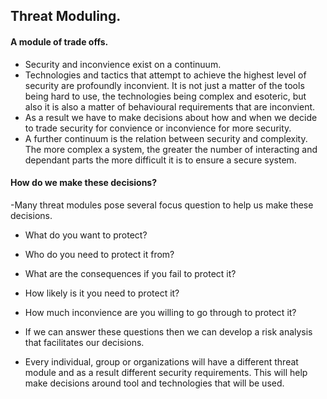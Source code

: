 ## Threat Moduling.

#### A module of trade offs.
- Security and inconvience exist on a continuum.
- Technologies and tactics that attempt to achieve the highest level of security are profoundly inconvient. It is not just a matter of the tools being hard to use, the technologies being complex and esoteric, but also it is also a matter of behavioural requirements that are inconvient.
- As a result we have to make decisions about how and when we decide to trade security for convience or inconvience for more security.
- A further continuum is the relation between security and complexity. The more complex a system, the greater the number of interacting and dependant parts the more difficult it is to ensure a secure system.

#### How do we make these decisions?
-Many threat modules pose several focus question to help us make these decisions.
  - What do you want to protect?
  - Who do you need to protect it from?
  - What are the consequences if you fail to protect it?
  - How likely is it you need to protect it?
  - How much inconvience are you willing to go through to protect it?


- If we can answer these questions then we can develop a risk analysis that facilitates our decisions.
- Every individual, group or organizations will have a different threat module and as a result different security requirements. This will help make decisions around tool and technologies that will be used.
